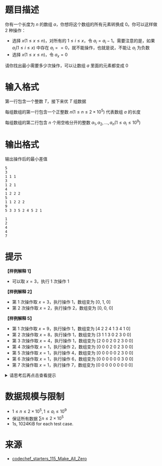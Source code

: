 # 题目描述

你有一个长度为 $n$ 的数组 $a$，你想将这个数组的所有元素转换成 $0$。你可以这样做 $2$ 种操作：
* 选择 $x(1 \le x \le n)$，对所有的 $1 \le i \le x$，令 $a_i = a_i - 1$。需要注意的是，如果 $a_i(1 \le i \le x)$ 中存在 $a_i == 0$，就不能操作，也就是说，不能让 $a_i$ 为负数
* 选择 $x(1 \le x \le n)$，令 $a_x = 0$

请你找出最小需要多少次操作，可以让数组 $a$ 里面的元素都变成 $0$

# 输入格式

第一行包含一个整数 $T$，接下来优 $T$ 组数据

每组数组的第一行包含一个正整数 $n(1 \le n \le 2 \times 10^5)$ 代表数组 $a$ 的长度

每组数组的第二行包含 $n$ 个用空格分开的整数 $a_1, a_2, ..., a_n(1 \le a_i \le 10^9)$ 
# 输出格式

输出操作后的最小差值

```input1
5
3
1 1 1
3
1 2 1
4
1 2 2 2
5
1 1 2 2 2
9
5 3 3 5 2 4 5 2 1
```

```output1
1
2
4
4
7
```

# 提示
**【样例解释 1】**
* 可以取 $x = 3$，执行 1 次操作 1

**【样例解释 2】**
* 第 1 次操作取 $x = 3$，执行操作 1，数组变为 [0, 1, 0]
* 第 2 次操作取 $x = 2$，执行操作 2，数组变为 [0, 0, 0]

**【样例解释 5】**
* 第 1 次操作取 $x = 9$，执行操作 1，数组变为 [4 2 2 4 1 3 4 1 0]
* 第 2 次操作取 $x = 8$，执行操作 1，数组变为 [3 1 1 3 0 2 3 0 0]
* 第 3 次操作取 $x = 4$，执行操作 1，数组变为 [2 0 0 2 0 2 3 0 0]
* 第 4 次操作取 $x = 1$，执行操作 2，数组变为 [0 0 0 2 0 2 3 0 0]
* 第 5 次操作取 $x = 1$，执行操作 4，数组变为 [0 0 0 0 0 2 3 0 0]
* 第 6 次操作取 $x = 1$，执行操作 6，数组变为 [0 0 0 0 0 0 3 0 0]
* 第 7 次操作取 $x = 1$，执行操作 7，数组变为 [0 0 0 0 0 0 0 0 0]


<details>
<summary>请思考后再点击查看提示</summary>

* 考虑如下几个贪心策略
* 1、所有的操作 2 都可放到最后执行
* 2、结果不会超过 $n$，因为我们最差可以执行 $n$ 次操作 2
* 3、如果 $j \lt i$ 并且 $a_j \lt a_i$，那么 $a_i$ 是绝对不可能通过操作 1 变成 0 的，否则会出现负数
* 4、上述的 $a_i$ 干脆不执行操作 1，因为反正最后也会对 $a_i$ 执行操作 2
* 5、所有能执行操作 1 的元素，必然不大于排在它前面的元素
* 6、$a_1$ 是可以执行操作 1 的，下一个能执行操作 1 的数，必然是不大于 $a_1$ 的
* 7、我们可以先把能执行操作 1 的元素都找出来，必然是一个单调不增的序列

</details>

# 数据规模与限制
* $1 \le n \le 2 \times 10^5, 1 \le a_i \le 10^9$
* 保证所有数据 $\sum{n} \le 2 \times 10^5$
* 1s, 1024KiB for each test case.

# 来源
* [codechef_starters_115_Make_All_Zero](https://www.codechef.com/problems/MAKE0?tab=statement)